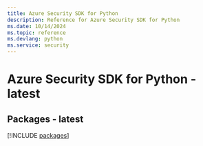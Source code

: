 ```yaml
---
title: Azure Security SDK for Python
description: Reference for Azure Security SDK for Python
ms.date: 10/14/2024
ms.topic: reference
ms.devlang: python
ms.service: security
---
```

# Azure Security SDK for Python - latest
## Packages - latest
[!INCLUDE [packages](security-index.md)]